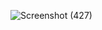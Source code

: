 ![Screenshot (427)](https://user-images.githubusercontent.com/60690997/128051829-44d4595a-5291-4dab-a5ac-b7139fc18b42.png)
